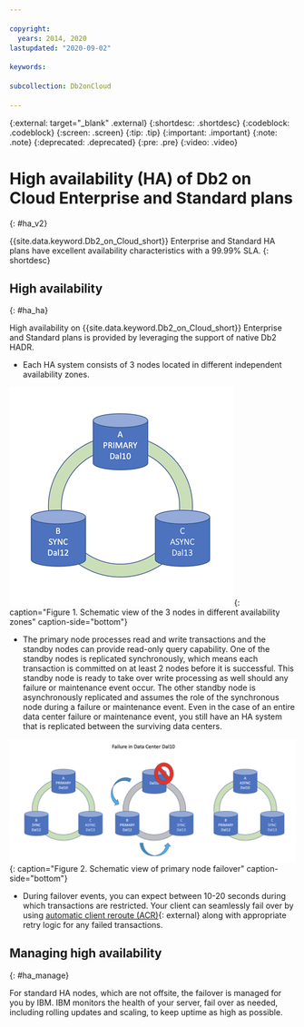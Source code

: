 ```yaml
---

copyright:
  years: 2014, 2020
lastupdated: "2020-09-02"

keywords: 

subcollection: Db2onCloud

---
```


<!-- Attribute definitions --> 
{:external: target="_blank" .external}
{:shortdesc: .shortdesc}
{:codeblock: .codeblock}
{:screen: .screen}
{:tip: .tip}
{:important: .important}
{:note: .note}
{:deprecated: .deprecated}
{:pre: .pre}
{:video: .video}

# High availability (HA) of Db2 on Cloud Enterprise and Standard plans
{: #ha_v2}

{{site.data.keyword.Db2_on_Cloud_short}} Enterprise and Standard HA plans have excellent availability characteristics with a 99.99% SLA.
{: shortdesc}

## High availability
{: #ha_ha}

High availability on {{site.data.keyword.Db2_on_Cloud_short}} Enterprise and Standard plans is provided by leveraging the support of native Db2 HADR. 

- Each HA system consists of 3 nodes located in different independent availability zones.  

![Schematic view of the 3 nodes in different availability zones](images/ha_AZ_small.png "Schematic view of the 3 nodes in different availability zones"){: caption="Figure 1. Schematic view of the 3 nodes in different availability zones" caption-side="bottom"}

- The primary node processes read and write transactions and the standby nodes can provide read-only query capability. One of the standby nodes is replicated synchronously, which means each transaction is committed on at least 2 nodes before it is successful. This standby node is ready to take over write processing as well should any failure or maintenance event occur. The other standby node is asynchronously replicated and assumes the role of the synchronous node during a failure or maintenance event. Even in the case of an entire data center failure or maintenance event, you still have an HA system that is replicated between the surviving data centers.

![Schematic view of primary node failover](images/ha_failure.png "Schematic view of primary node failover"){: caption="Figure 2. Schematic view of primary node failover" caption-side="bottom"}

- During failover events, you can expect between 10-20 seconds during which transactions are restricted. Your client can seamlessly fail over by using [automatic client reroute (ACR)](https://www.ibm.com/support/knowledgecenter/SSEPGG_11.5.0/com.ibm.db2.luw.admin.ha.doc/doc/r0023392.html){: external} along with appropriate retry logic for any failed transactions.

## Managing high availability
{: #ha_manage}

For standard HA nodes, which are not offsite, the failover is managed for you by IBM. IBM monitors the health of your server, fail over as needed, including rolling updates and scaling, to keep uptime as high as possible.

